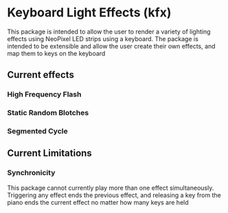 # Keyboard Light Effects (kfx)

This package is intended to allow the user to render a variety of lighting effects using NeoPixel LED strips using a keyboard.  The package is intended to be extensible and allow the user create their own effects, and map them to keys on the keyboard

## Current effects
### High Frequency Flash
### Static Random Blotches
### Segmented Cycle

## Current Limitations
### Synchronicity

This package cannot currently play more than one effect simultaneously.  Triggering any effect ends the previous effect, and releasing a key from the piano ends the current effect no matter how many keys are held
